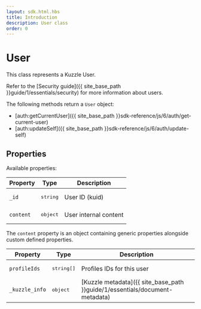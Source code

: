 ```yaml
---
layout: sdk.html.hbs
title: Introduction
description: User class
order: 0
---
```


# User

This class represents a Kuzzle User.  

Refer to the [Security guide]({{ site_base_path }}guide/1/essentials/security) for more information about users.

The following methods return a `User` object:

 - [auth:getCurrentUser]({{ site_base_path }}sdk-reference/js/6/auth/get-current-user)
 - [auth:updateSelf]({{ site_base_path }}sdk-reference/js/6/auth/update-self)

## Properties

Available properties:

| Property | Type | Description |
|--- |--- |--- |
| `_id` | <pre>string</pre> | User ID (kuid) |
| `content` | <pre>object</pre> | User internal content |

The `content` property is an object containing generic properties alongside custom defined properties.

| Property | Type | Description |
|--- |--- |--- |
| `profileIds` | <pre>string[]</pre> | Profiles IDs for this user |
| `_kuzzle_info` | <pre>object</pre> | [Kuzzle metadata]({{ site_base_path }}guide/1/essentials/document-metadata) |
